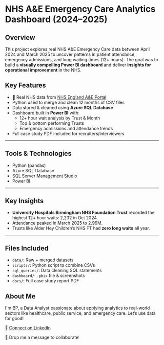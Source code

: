 # NHS A&E Emergency Care Analytics Dashboard (2024–2025)

## Overview

This project explores real NHS A&E Emergency Care data between April 2024 and March 2025 to uncover patterns in patient attendance, emergency admissions, and long waiting times (12+ hours). The goal was to build a **visually compelling Power BI dashboard** and deliver **insights for operational improvement** in the NHS.

## Key Features

- 🔗 Real NHS data from [NHS England A&E Portal](https://www.england.nhs.uk/statistics/statistical-work-areas/ae-waiting-times-and-activity/)
- Python used to merge and clean 12 months of CSV files
- Data stored & cleaned using **Azure SQL Database**
- Dashboard built in **Power BI** with:
  - 12+ hour wait analysis by Trust & Month
  - Top & bottom performing Trusts
  - Emergency admissions and attendance trends
- Full case study PDF included for recruiters/interviewers

---

## Tools & Technologies

- Python (pandas)
- Azure SQL Database
- SQL Server Management Studio
- Power BI

---

## Key Insights

- **University Hospitals Birmingham NHS Foundation Trust** recorded the highest 12+ hour waits: 2,232 in Oct 2024.
- Attendance peaked in March 2025 to 2.99M.
- Trusts like Alder Hey Children’s NHS FT had **zero long waits** all year.

---

## Files Included

- `data/`: Raw + merged datasets
- `scripts/`: Python script to combine CSVs
- `sql_queries/`: Data cleaning SQL statements
- `dashboard/`: `.pbix` file & screenshots
- `docs/`: Full case study report PDF

## About Me

I'm BP, a Data Analyst passionate about applying analytics to real-world sectors like healthcare, public service, and emergency care. Let’s use data for good!

🔗 [Connect on LinkedIn](https://www.linkedin.com/in/bhagyaprasad-vastrad-a652b6201/)

📩 Drop me a message to collaborate!

